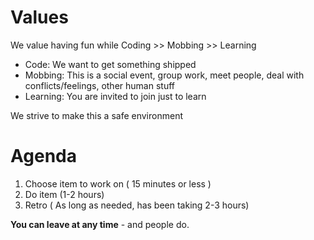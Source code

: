 # Values

  We value having fun while
  Coding >> Mobbing >> Learning 
  
  * Code: We want to get something shipped 
  * Mobbing: This is a social event, group work, meet people, deal with conflicts/feelings, other human stuff
  * Learning: You are invited to join just to learn

  We strive to make this a safe environment

# Agenda

  1. Choose item to work on (  15 minutes or less )
  2. Do item (1-2 hours)
  3. Retro ( As long as needed, has been taking 2-3 hours)

**You can leave at any time** - and people do.



